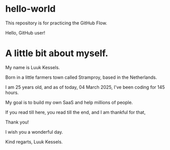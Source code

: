 # hello-world
This repository is for practicing the GitHub Flow.

Hello, GitHub user!

# A little bit about myself.

My name is Luuk Kessels.

Born in a little farmers town called Stramproy, 
based in the Netherlands.

I am 25 years old, and as of today, 04 March 2025, 
I've been coding for 145 hours.

My goal is to build my own SaaS and help millions of people.

If you read till here, 
you read till the end, 
and I am thankful for that,

Thank you!

I wish you a wonderful day.

Kind regarts, 
Luuk Kessels.
